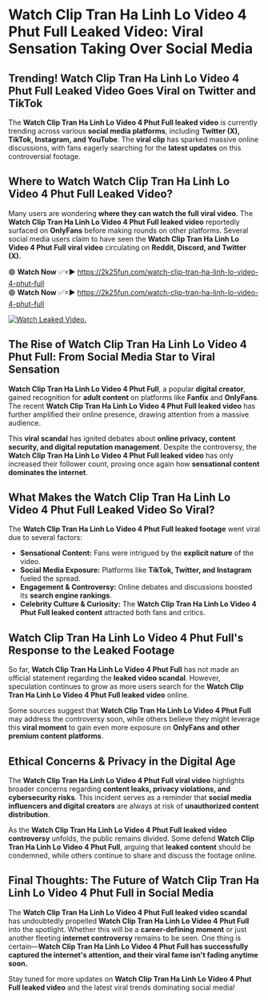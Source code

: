 # Watch Clip Tran Ha Linh Lo Video 4 Phut Full Leaked Video: Viral Sensation Taking Over Social Media

## **Trending! Watch Clip Tran Ha Linh Lo Video 4 Phut Full Leaked Video Goes Viral on Twitter and TikTok**
The **Watch Clip Tran Ha Linh Lo Video 4 Phut Full leaked video** is currently trending across various **social media platforms**, including **Twitter (X), TikTok, Instagram, and YouTube**. The **viral clip** has sparked massive online discussions, with fans eagerly searching for the **latest updates** on this controversial footage.

## **Where to Watch Watch Clip Tran Ha Linh Lo Video 4 Phut Full Leaked Video?**
Many users are wondering **where they can watch the full viral video**. The **Watch Clip Tran Ha Linh Lo Video 4 Phut Full leaked video** reportedly surfaced on **OnlyFans** before making rounds on other platforms. Several social media users claim to have seen the **Watch Clip Tran Ha Linh Lo Video 4 Phut Full viral video** circulating on **Reddit, Discord, and Twitter (X).**

🟢 **Watch Now** ✅=► https://2k25fun.com/watch-clip-tran-ha-linh-lo-video-4-phut-full  
🟢 **Watch Now** ✅=► https://2k25fun.com/watch-clip-tran-ha-linh-lo-video-4-phut-full  

[![Watch Leaked Video.](https://miro.medium.com/v2/resize:fit:828/format:webp/1*cilzJN44JGOrTw9NJCrNHA.gif "Watch Leaked Video")](https://2k25fun.com/watch-clip-tran-ha-linh-lo-video-4-phut-full)

## **The Rise of Watch Clip Tran Ha Linh Lo Video 4 Phut Full: From Social Media Star to Viral Sensation**
**Watch Clip Tran Ha Linh Lo Video 4 Phut Full**, a popular **digital creator**, gained recognition for **adult content** on platforms like **Fanfix** and **OnlyFans**. The recent **Watch Clip Tran Ha Linh Lo Video 4 Phut Full leaked video** has further amplified their online presence, drawing attention from a massive audience.

This **viral scandal** has ignited debates about **online privacy, content security, and digital reputation management**. Despite the controversy, the **Watch Clip Tran Ha Linh Lo Video 4 Phut Full leaked video** has only increased their follower count, proving once again how **sensational content dominates the internet**.

## **What Makes the Watch Clip Tran Ha Linh Lo Video 4 Phut Full Leaked Video So Viral?**
The **Watch Clip Tran Ha Linh Lo Video 4 Phut Full leaked footage** went viral due to several factors:
- **Sensational Content:** Fans were intrigued by the **explicit nature** of the video.
- **Social Media Exposure:** Platforms like **TikTok, Twitter, and Instagram** fueled the spread.
- **Engagement & Controversy:** Online debates and discussions boosted its **search engine rankings**.
- **Celebrity Culture & Curiosity:** The **Watch Clip Tran Ha Linh Lo Video 4 Phut Full leaked content** attracted both fans and critics.

## **Watch Clip Tran Ha Linh Lo Video 4 Phut Full's Response to the Leaked Footage**
So far, **Watch Clip Tran Ha Linh Lo Video 4 Phut Full** has not made an official statement regarding the **leaked video scandal**. However, speculation continues to grow as more users search for the **Watch Clip Tran Ha Linh Lo Video 4 Phut Full leaked video** online.

Some sources suggest that **Watch Clip Tran Ha Linh Lo Video 4 Phut Full** may address the controversy soon, while others believe they might leverage this **viral moment** to gain even more exposure on **OnlyFans and other premium content platforms**.

## **Ethical Concerns & Privacy in the Digital Age**
The **Watch Clip Tran Ha Linh Lo Video 4 Phut Full viral video** highlights broader concerns regarding **content leaks, privacy violations, and cybersecurity risks**. This incident serves as a reminder that **social media influencers and digital creators** are always at risk of **unauthorized content distribution**.

As the **Watch Clip Tran Ha Linh Lo Video 4 Phut Full leaked video controversy** unfolds, the public remains divided. Some defend **Watch Clip Tran Ha Linh Lo Video 4 Phut Full**, arguing that **leaked content** should be condemned, while others continue to share and discuss the footage online.

## **Final Thoughts: The Future of Watch Clip Tran Ha Linh Lo Video 4 Phut Full in Social Media**
The **Watch Clip Tran Ha Linh Lo Video 4 Phut Full leaked video scandal** has undoubtedly propelled **Watch Clip Tran Ha Linh Lo Video 4 Phut Full** into the spotlight. Whether this will be a **career-defining moment** or just another fleeting **internet controversy** remains to be seen. One thing is certain—**Watch Clip Tran Ha Linh Lo Video 4 Phut Full has successfully captured the internet's attention, and their viral fame isn't fading anytime soon.**

Stay tuned for more updates on **Watch Clip Tran Ha Linh Lo Video 4 Phut Full leaked video** and the latest viral trends dominating social media!